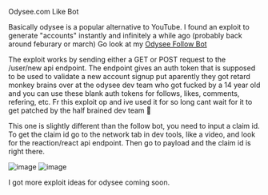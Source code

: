 Odysee.com Like Bot

Basically odysee is a popular alternative to YouTube. 
I found an exploit to generate "accounts" instantly and infinitely a while ago (probably back around feburary or march)
Go look at my [Odysee Follow Bot](https://github.com/bigboy-baby/Odysee-Follow-Bot)

The exploit works by sending either a GET or POST request to the /user/new api endpoint. The endpoint gives an auth token that is supposed to be used to validate a new account signup put aparently they got retard monkey brains over at the odysee dev team who got fucked by a 14 year old and you can use these blank auth tokens for follows, likes, comments, refering, etc.
Fr this exploit op and ive used it for so long cant wait for it to get patched by the half brained dev team 🥳

This one is slightly different than the follow bot, you need to input a claim id. To get the claim id go to the network tab in dev tools, like a video, and look for the reaction/react api endpoint. Then go to payload and the claim id is right there.

![image](https://user-images.githubusercontent.com/63435309/185255790-d227434e-ea44-45f0-bafb-8ed42de4fef3.png)
![image](https://user-images.githubusercontent.com/63435309/185255844-e78a8ddc-3052-4d0c-aaf7-baad0a761219.png)


I got more exploit ideas for odysee coming soon.

